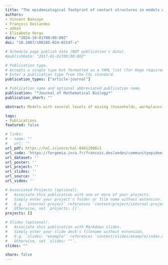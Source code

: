 ```yaml
---
title: "The epidemiological footprint of contact structures in models with two levels of mixing"
authors:
- Vincent Bansaye
- François Deslandes
- admin
- Elisabeta Vergu
date: "2024-10-01T00:00:00Z"
doi: "10.1007/s00285-024-02147-z"

# Schedule page publish date (NOT publication's date).
#publishDate: "2017-01-01T00:00:00Z"

# Publication type.
# Accepts a single type but formatted as a YAML list (for Hugo requirements).
# Enter a publication type from the CSL standard.
publication_types: ["article-journal"]

# Publication name and optional abbreviated publication name.
publication: "*Journal of Mathematical Biology*"
publication_short: ""

abstract: Models with several levels of mixing (households, workplaces), as well as various corresponding formulations for R0, have been proposed in the literature. However, little attention has been paid to the impact of the distribution of the population size within social structures, effect that can help plan effective interventions. We focus on the influence on the model outcomes of teleworking strategies, consisting in reshaping the distribution of workplace sizes. We consider a stochastic SIR model with two levels of mixing, accounting for a uniformly mixing general population, each individual belonging also to a household and a workplace. The variance of the workplace size distribution appears to be a good proxy for the impact of this distribution on key outcomes of the epidemic, such as epidemic size and peak. In particular, our findings suggest that strategies where the proportion of individuals teleworking depends sublinearly on the size of the workplace outperform the strategy with linear dependence. Besides, one drawback of the model with multiple levels of mixing is its complexity, raising interest in a reduced model. We propose an unstructured SIR ODE-based model, explicitly exhibiting social structure sizes. This reduced model, sharing the same growth rate as the initial model, yields a generally satisfying approximation of the epidemic. These results, robust to various changes in model structure, are very promising from the perspective of implementing effective strategies based on social distancing of specific contacts. Furthermore, they contribute to the effort of building relevant approximations of individual based models at intermediate scales.

tags:
- Publications
featured: false

# links:
# - name: ""
#   url: ""
url_pdf: https://hal.science/hal-04012906v1
url_code: 'https://forgemia.inra.fr/francois.deslandes/communityepidemics'
url_dataset: ''
url_poster: ''
url_project: ''
url_slides: ''
url_source: ''
url_video: ''

# Associated Projects (optional).
#   Associate this publication with one or more of your projects.
#   Simply enter your project's folder or file name without extension.
#   E.g. `internal-project` references `content/project/internal-project/index.md`.
#   Otherwise, set `projects: []`.
projects: []

# Slides (optional).
#   Associate this publication with Markdown slides.
#   Simply enter your slide deck's filename without extension.
#   E.g. `slides: "example"` references `content/slides/example/index.md`.
#   Otherwise, set `slides: ""`.
slides: ""

share: false
---
```






